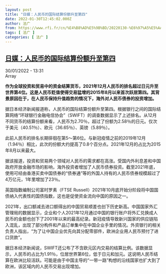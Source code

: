 ```yaml
---
layout: post
title: "日媒：人民币的国际结算份额升至第四"
date: 2022-01-30T12:45:02.000Z
author: 法广
from: https://www.rfi.fr/cn/%E4%B8%AD%E5%9B%BD/20220130-%E6%97%A5%E5%AA%92-%E4%BA%BA%E6%B0%91%E5%B8%81%E7%9A%84%E5%9B%BD%E9%99%85%E7%BB%93%E7%AE%97%E4%BB%BD%E9%A2%9D%E5%8D%87%E8%87%B3%E7%AC%AC%E5%9B%9B
tags: [ 法广 ]
categories: [ 法广 ]
---
```

<!--1643546702000-->
[日媒：人民币的国际结算份额升至第四](https://www.rfi.fr/cn/%E4%B8%AD%E5%9B%BD/20220130-%E6%97%A5%E5%AA%92-%E4%BA%BA%E6%B0%91%E5%B8%81%E7%9A%84%E5%9B%BD%E9%99%85%E7%BB%93%E7%AE%97%E4%BB%BD%E9%A2%9D%E5%8D%87%E8%87%B3%E7%AC%AC%E5%9B%9B)
------

<div>
<div>30/01/2022 - 13:31</div>Array<p><strong>                    作为全球投资和贸易中的资金结算货币，2021年12月人民币的排名超过日元升至世界第4位。这是人民币贬值使得交易猛增的2015年8月以来首次跃居第四。其背景原因在于，在人民币保持升值趋势的情况下，海外对人民币债券的投资增加。                </strong></p><div >                    <p>据日本经济新闻报道称，人民币的国际结算份额升至第四。根据银行之间的国际结算网络“环球银行金融电信协会”（SWIFT）的调查数据显示了上述排名。从12月不同货币的结算份额来看，人民币为2.70％，超过了份额为2.58％的日元。仅次于美元（40.51％）、欧元（36.65％）、英镑（5.89％）。</p><p>此前人民币的排名长期徘徊在第5～第6位。与新冠疫情之前的2019年12月（1.94％）相比，此次的份额大约提高了0.8个百分点。2021年12月的占比为2015年8月以来最大。</p><p>据该报道，投资和贸易两个领域对人民币的需求都在高涨。受国内外利息差和中国政府开放金融市场的影响，海外投资者增加了人民币债券投资。截至2021年底，使用可经由香港买卖中国债券的“债券通”等的外国人持有的人民币债券规模超过了4万亿元，1年里增加了23％。</p><p>英国指数编制公司富时罗素（FTSE Russell）2021年10月底开始分阶段将中国国债纳入代表性的国债指数，这也是促使资金流向中国的原因之一。</p><p>2021年，出口额减去进口额得出的中国贸易顺差也创下历史新高。中国国家外汇管理局的数据显示，企业和个人2021年12月通过中国的银行账户将外汇兑换成人民币的金额也创下了2001年以来的最高纪录。新冠疫情导致新兴国家的供应链陷入混乱，出现了部分构件和产品订单集中在中国企业手里的情况。外资银行的相关负责人指出，“为了让中国企业优先向其分配零部件，欧洲企业用人民币预付了进口货款”。</p><p>据日本经济新闻说，SWIFT还公布了不含欧元区内交易的结算比例。该数据显示，人民币的占比为1.91％，位居世界第6位，低于日元和加元。这说明人民币结算在欧洲比较活跃。可能是由于中国主导的“一带一路”构想的沿线国家也扩大到了欧洲，该区域内的人民币交易出现增加。</p>                                            <div data-selfpromo-newsletter>    </div>    <div data-selfpromo-app>    </div>                </div>
</div>
